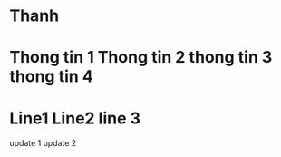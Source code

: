 # Thanh

Thong tin 1
Thong tin 2
thong tin 3
thong tin 4
=======

Line1
Line2
line 3
=====
update 1
update 2
